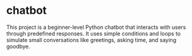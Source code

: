 # chatbot
This project is a beginner-level Python chatbot that interacts with users through predefined responses. It uses simple conditions and loops to simulate small conversations like greetings, asking time, and saying goodbye.
